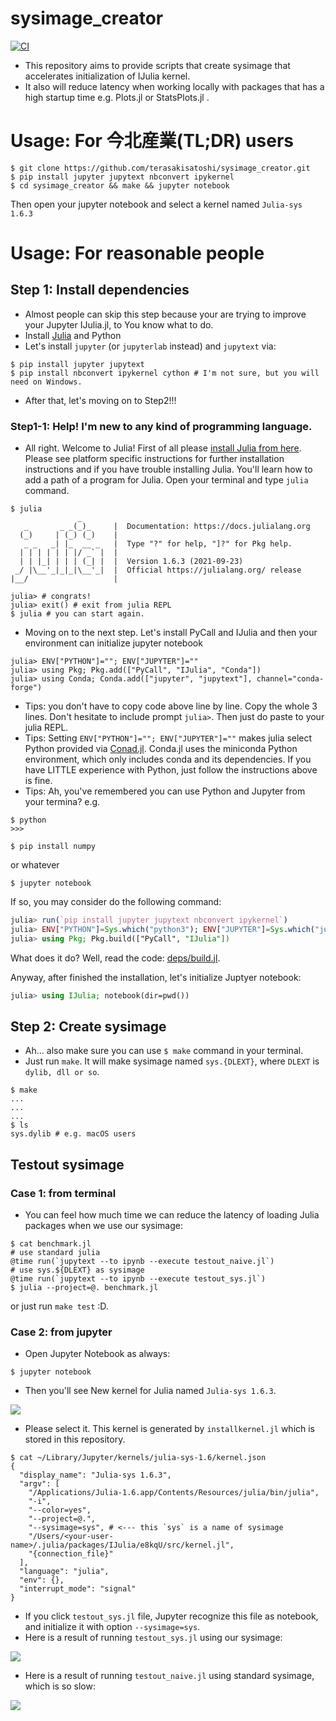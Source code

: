 
# sysimage_creator

[![CI](https://github.com/terasakisatoshi/sysimage_creator/actions/workflows/CI.yml/badge.svg)](https://github.com/terasakisatoshi/sysimage_creator/actions/workflows/CI.yml)

- This repository aims to provide scripts that create sysimage that accelerates initialization of IJulia kernel.
- It also will reduce latency when working locally with packages that has a high startup time e.g. Plots.jl or StatsPlots.jl .

# Usage: For 今北産業(TL;DR) users

```console
$ git clone https://github.com/terasakisatoshi/sysimage_creator.git
$ pip install jupyter jupytext nbconvert ipykernel
$ cd sysimage_creator && make && jupyter notebook
```

Then open your jupyter notebook and select a kernel named `Julia-sys 1.6.3`

# Usage: For reasonable people

## Step 1: Install dependencies

- Almost people can skip this step because your are trying to improve your Jupyter IJulia.jl, to You know what to do.
- Install [Julia](https://julialang.org/downloads/) and Python
- Let's install `jupyter` (or `jupyterlab` instead) and `jupytext` via:
```console
$ pip install jupyter jupytext
$ pip install nbconvert ipykernel cython # I'm not sure, but you will need on Windows.
```

- After that, let's moving on to Step2!!!

### Step1-1: Help! I'm new to any kind of programming language.

- All right. Welcome to Julia! First of all please [install Julia from here](https://julialang.org/downloads/). Please see platform specific instructions for further installation instructions and if you have trouble installing Julia. You'll learn how to add a path of a program for Julia. Open your terminal and type `julia` command.

```console
$ julia
               _
   _       _ _(_)_     |  Documentation: https://docs.julialang.org
  (_)     | (_) (_)    |
   _ _   _| |_  __ _   |  Type "?" for help, "]?" for Pkg help.
  | | | | | | |/ _` |  |
  | | |_| | | | (_| |  |  Version 1.6.3 (2021-09-23)
 _/ |\__'_|_|_|\__'_|  |  Official https://julialang.org/ release
|__/                   |

julia> # congrats!
julia> exit() # exit from julia REPL
$ julia # you can start again.
```

- Moving on to the next step. Let's install PyCall and IJulia and then your environment can initialize jupyter notebook

```conosle
julia> ENV["PYTHON"]=""; ENV["JUPYTER"]=""
julia> using Pkg; Pkg.add(["PyCall", "IJulia", "Conda"])
julia> using Conda; Conda.add(["jupyter", "jupytext"], channel="conda-forge")
```

- Tips: you don't have to copy code above line by line. Copy the whole 3 lines. Don't hesitate to include prompt `julia>`. Then just do paste to your julia REPL.
- Tips: Setting `ENV["PYTHON"]=""; ENV["JUPYTER"]=""` makes julia select Python provided via [Conad.jl](https://github.com/JuliaPy/Conda.jl). Conda.jl uses the miniconda Python environment, which only includes conda and its dependencies. If you have LITTLE experience with Python, just follow the instructions above is fine.
- Tips: Ah, you've remembered you can use Python and Jupyter from your termina? e.g.

```console
$ python
>>>
```

```console
$ pip install numpy
```
or whatever

```console
$ jupyter notebook
```

If so, you may consider do the following command:

```julia
julia> run(`pip install jupyter jupytext nbconvert ipykernel`)
julia> ENV["PYTHON"]=Sys.which("python3"); ENV["JUPYTER"]=Sys.which("jupyter")
julia> using Pkg; Pkg.build(["PyCall", "IJulia"])
```

What does it do? Well, read the code: [deps/build.jl](https://github.com/JuliaLang/IJulia.jl/blob/master/deps/build.jl).

Anyway, after finished the installation, let's initialize Juptyer notebook:

```julia
julia> using IJulia; notebook(dir=pwd())
```

## Step 2: Create sysimage

- Ah... also make sure you can use `$ make` command in your terminal.
- Just run `make`. It will make sysimage named `sys.{DLEXT}`, where `DLEXT` is `dylib, dll or so`.

```
$ make
...
...
...
$ ls
sys.dylib # e.g. macOS users
```

## Testout sysimage

### Case 1: from terminal

- You can feel how much time we can reduce the latency of loading Julia packages when we use our sysimage:

```console
$ cat benchmark.jl
# use standard julia
@time run(`jupytext --to ipynb --execute testout_naive.jl`)
# use sys.${DLEXT} as sysimage
@time run(`jupytext --to ipynb --execute testout_sys.jl`)
$ julia --project=@. benchmark.jl
```

or just run `make test` :D.

### Case 2: from jupyter

- Open Jupyter Notebook as always:

```console
$ jupyter notebook
```

- Then you'll see New kernel for Julia named `Julia-sys 1.6.3`.

![](assets/jupyter_kernel_list.png)

- Please select it. This kernel is generated by `installkernel.jl` which is stored in this repository.

```console
$ cat ~/Library/Jupyter/kernels/julia-sys-1.6/kernel.json
{
  "display_name": "Julia-sys 1.6.3",
  "argv": [
    "/Applications/Julia-1.6.app/Contents/Resources/julia/bin/julia",
    "-i",
    "--color=yes",
    "--project=@.",
    "--sysimage=sys", # <--- this `sys` is a name of sysimage
    "/Users/<your-user-name>/.julia/packages/IJulia/e8kqU/src/kernel.jl",
    "{connection_file}"
  ],
  "language": "julia",
  "env": {},
  "interrupt_mode": "signal"
}
```

- If you click `testout_sys.jl` file, Jupyter recognize this file as notebook, and initialize it with option `--sysimage=sys`.
- Here is a result of running `testout_sys.jl` using our sysimage:

![](assets/testout_sys.png)

- Here is a result of running `testout_naive.jl` using standard sysimage, which is so slow:

![](assets/testout_naive.png)
